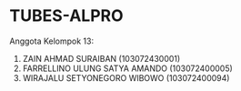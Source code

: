 # TUBES-ALPRO
Anggota Kelompok 13:
1.	ZAIN AHMAD SURAIBAN		(103072430001)
2.	FARRELLINO ULUNG SATYA AMANDO	(103072400005)
3.	WIRAJALU SETYONEGORO WIBOWO 	(103072400094)

